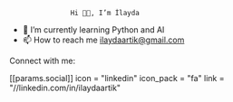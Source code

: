                    Hi 👋🏻, I’m İlayda
                   
- 🌱 I’m currently learning Python and AI
- 📫 How to reach me ilaydaartik@gmail.com

Connect with me:

[[params.social]]
    icon = "linkedin"
    icon_pack = "fa"
    link = "//linkedin.com/in/ilaydaartik"



<!---
ilaydaartik/ilaydaartik is a ✨ special ✨ repository because its `README.md` (this file) appears on your GitHub profile.
You can click the Preview link to take a look at your changes.
--->
